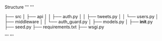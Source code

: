 Structure
'''
'''

├── src
│   ├── api
│   │   ├── auth.py
│   │   ├── tweets.py
│   │   └── users.py
│   ├── middleware
│   │   └── auth_guard.py
│   ├── models.py
│   ├── __init__.py
├── seed.py
├── requirements.txt
├── wsgi.py

'''
'''
